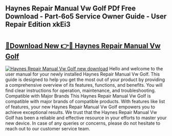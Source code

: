 ## Haynes Repair Manual Vw Golf PDf Free Download - Part-6o5 Service Owner Guide - User Repair Edition xkEi3

# <h2><a href="http://bc53069.oget.top/?id=Haynes+Repair+Manual+Vw+Golf">🔗Download New 👉🔴 Haynes Repair Manual Vw Golf</a></h2>

[![Haynes Repair Manual Vw Golf new download](https://i.imgur.com/5g1atiW.png)](http://bc53069.oget.top/?id=Haynes+Repair+Manual+Vw+Golf)
Hello and welcome to the user manual for your newly installed Haynes Repair Manual Vw Golf. This guide is designed to help you get the most out of your product by providing a comprehensive overview of its features, functions, and benefits. You will find clear instructions for operation, maintenance, and troubleshooting. Compatible with Major Brands This Haynes Repair Manual Vw Golf is compatible with major brands of compatible products. With features like list of features, your new Haynes Repair Manual Vw Golf empowers you to achieve exceptional results. We trust that the Haynes Repair Manual Vw Golf has been a reliable and effective resource in your efforts to master your new device. In case of any queries or concerns, please do not hesitate to reach out to our customer service team.
